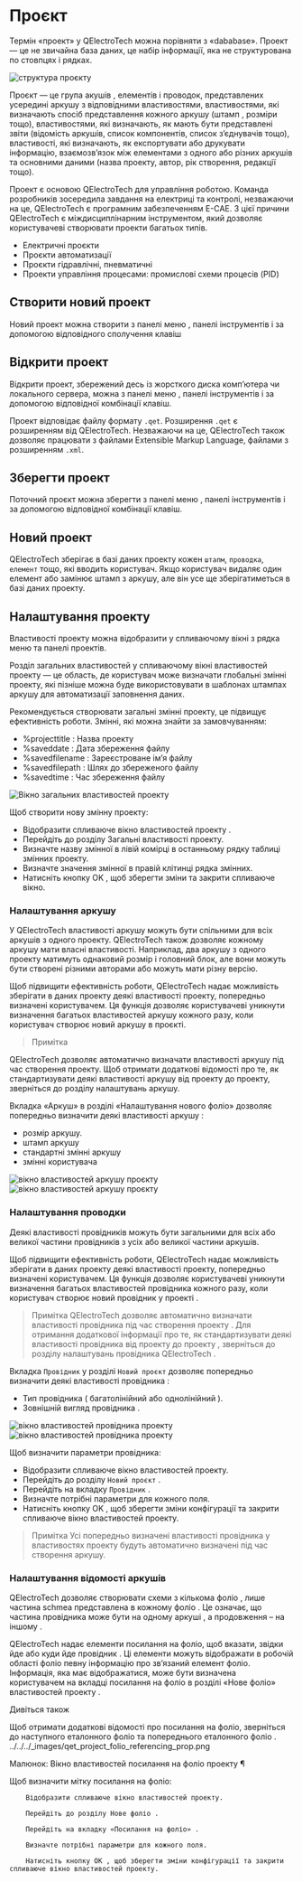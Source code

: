 # Проєкт 

Термін «проект» у QElectroTech можна порівняти з «dababase». Проект — це не звичайна база даних, це набір інформації, яка не структурована по стовпцях і рядках.

![структура проєкту](/docs/img/qet_project_structure.png)

Проєкт — це група акушів , елементів і проводок, представлених усередині аркушу з відповідними властивостями, властивостями, які визначають спосіб представлення кожного аркушу (штамп , розміри тощо), властивостями, які визначають, як мають бути представлені звіти (відомість аркушів, список компонентів, список з’єднувачів тощо), властивості, які визначають, як експортувати або друкувати інформацію, взаємозв’язок між елементами з одного або різних аркушів та основними даними (назва проекту, автор, рік створення, редакції тощо).

Проект є основою QElectroTech для управління роботою. Команда розробників зосередила завдання на електриці та контролі, незважаючи на це, QElectroTech є програмним забезпеченням E-CAE. З цієї причини QElectroTech є міждисциплінарним інструментом, який дозволяє користувачеві створювати проекти багатьох типів.

- Електричні проєкти
- Проєкти автоматизації
- Проєкти гідравлічні, пневматичні 
- Проекти управління процесами: промислові схеми процесів (PID)


## Створити новий проект

Новий проект можна створити з панелі меню , панелі інструментів і за допомогою відповідного сполучення клавіш

## Відкрити проект

Відкрити проект, збережений десь із жорсткого диска комп’ютера чи локального сервера, можна з панелі меню , панелі інструментів і за допомогою відповідної комбінації клавіш.

Проект відповідає файлу формату `.qet`. Розширення `.qet` є  розширенням від QElectroTech. Незважаючи на це, QElectroTech також дозволяє працювати з файлами Extensible Markup Language, файлами з розширенням `.xml`.

## Зберегти проект

Поточний проєкт можна зберегти з панелі меню , панелі інструментів і за допомогою відповідної комбінації клавіш.

## Новий проект

QElectroTech зберігає в базі даних проекту кожен `штапм`, `проводка`, `елемент` тощо, які вводить користувач. Якщо користувач видаляє один елемент або замінює штамп  з аркушу, але він усе ще зберігатиметься в базі даних проекту.

## Налаштування проекту

Властивості проекту можна відобразити у спливаючому вікні з рядка меню та панелі проектів. 

Розділ загальних властивостей у спливаючому вікні властивостей проекту — це область, де користувач може визначати глобальні змінні проекту, які пізніше можна буде використовувати в шаблонах штампах аркушу для автоматизації заповнення даних.

Рекомендується створювати загальні змінні проекту, це підвищує ефективність роботи. Змінні, які можна знайти за замовчуванням:

- %projecttitle :   Назва проекту
- %saveddate :      Дата збереження файлу
- %savedfilename :  Зареєстроване ім’я файлу
- %savedfilepath :  Шлях до збереженого файлу
- %savedtime :      Час збереження файлу

![Вікно загальних властивостей проекту](/docs/img/qet_project_general_prop.png)


Щоб створити нову змінну проекту:

- Відобразити спливаюче вікно властивостей проекту .
- Перейдіть до розділу Загальні властивості проекту.
- Визначте назву змінної в лівій комірці в останньому рядку таблиці змінних проекту.
- Визначте значення змінної в правій клітинці рядка змінних.
- Натисніть кнопку OK , щоб зберегти зміни та закрити спливаюче вікно.

### Налаштування аркушу

У QElectroTech властивості аркушу можуть бути спільними для всіх аркушів з одного проекту. QElectroTech також дозволяє кожному аркушу мати власні властивості. Наприклад, два аркушу з одного проекту матимуть однаковий розмір і головний блок, але вони можуть бути створені різними авторами або можуть мати різну версію.

Щоб підвищити ефективність роботи, QElectroTech надає можливість зберігати в даних проекту деякі властивості проекту, попередньо визначені користувачем. Ця функція дозволяє користувачеві уникнути визначення багатьох властивостей аркушу кожного разу, коли користувач створює новий аркушу в проєкті.

> Примітка

QElectroTech дозволяє автоматично визначати властивості аркушу  під час створення проекту. Щоб отримати додаткові відомості про те, як стандартизувати деякі властивості аркушу від проекту до проекту, зверніться до розділу налаштувань аркушу.

Вкладка «Аркуш» в розділі «Налаштування нового фоліо» дозволяє попередньо визначити деякі властивості аркушу :

- розмір аркушу.
- штамп аркушу
- стандартні змінні аркушу
- змінні користувача

![вікно властивостей аркушу проєкту](/docs/img/qet_project_folio_prop.png)
![вікно властивостей аркушу проєкту](/docs/img/qet_project_folio_prop_uk.png)




### Налаштування проводки

Деякі властивості провідників можуть бути загальними для всіх або великої частини провідників з усіх або великої частини аркушів. 

Щоб підвищити ефективність роботи, QElectroTech надає можливість зберігати в даних проекту деякі властивості проекту, попередньо визначені користувачем. Ця функція дозволяє користувачеві уникнути визначення багатьох властивостей провідника кожного разу, коли користувач створює новий провідник у проекті .

> Примітка
QElectroTech дозволяє автоматично визначати властивості провідника під час створення проекту . Для отримання додаткової інформації про те, як стандартизувати деякі властивості провідника від проекту до проекту , зверніться до розділу налаштувань провідника QElectroTech .

Вкладка `Провідник` у розділі `Новий проєкт` дозволяє попередньо визначити деякі властивості провідника :

- Тип провідника ( багатолінійний або однолінійний ).
- Зовнішній вигляд провідника .


![вікно властивостей провідника проекту](/docs/img/qet_project_conductor_prop.png)
![вікно властивостей провідника проекту](/docs/img/qet_project_conductor_prop_uk.png)


Щоб визначити параметри провідника:

- Відобразити спливаюче вікно властивостей проекту.
- Перейдіть до розділу `Новий проєкт` .
- Перейдіть на вкладку `Провідник` .
- Визначте потрібні параметри для кожного поля.
- Натисніть кнопку OK , щоб зберегти зміни конфігурації та закрити спливаюче вікно властивостей проекту.

> Примітка
Усі попередньо визначені властивості провідника у властивостях проекту будуть автоматично визначені під час створення аркушу.



### Налаштування відомості аркушів

QElectroTech дозволяє створювати схеми з кількома фоліо , лише частина schmea представлена ​​в кожному фоліо . Це означає, що частина провідника може бути на одному аркуші , а продовження – на іншому .

QElectroTech надає елементи посилання на фоліо, щоб вказати, звідки йде або куди йде провідник . Ці елементи можуть відображати в робочій області фоліо певну інформацію про зв’язаний елемент фоліо. Інформація, яка має відображатися, може бути визначена користувачем на вкладці посилання на фоліо в розділі «Нове фоліо» властивостей проекту .

Дивіться також

Щоб отримати додаткові відомості про посилання на фоліо, зверніться до наступного еталонного фоліо та попереднього еталонного фоліо .
../../../_images/qet_project_folio_referencing_prop.png

Малюнок: Вікно властивостей посилання на фоліо проекту ¶

Щоб визначити мітку посилання на фоліо:

        Відобразити спливаюче вікно властивостей проекту.

        Перейдіть до розділу Нове фоліо .

        Перейдіть на вкладку «Посилання на фоліо» .

        Визначте потрібні параметри для кожного поля.

        Натисніть кнопку OK , щоб зберегти зміни конфігурації та закрити спливаюче вікно властивостей проекту.

